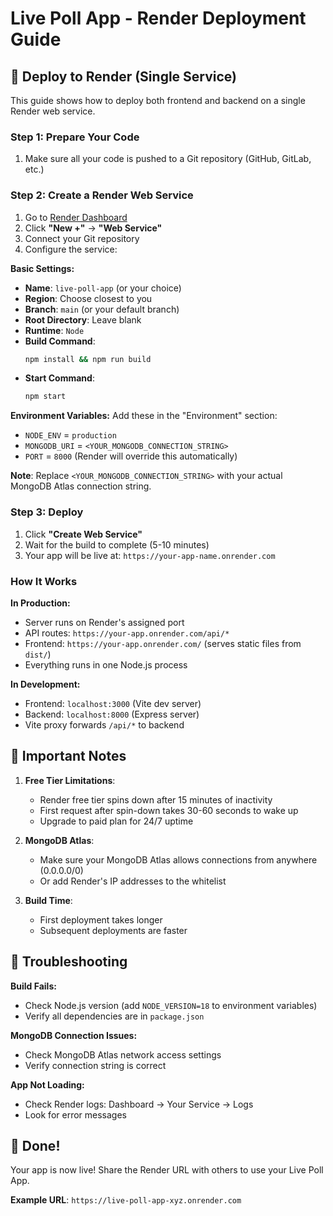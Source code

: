 # Live Poll App - Render Deployment Guide

## 🚀 Deploy to Render (Single Service)

This guide shows how to deploy both frontend and backend on a single Render web service.

### Step 1: Prepare Your Code

1. Make sure all your code is pushed to a Git repository (GitHub, GitLab, etc.)

### Step 2: Create a Render Web Service

1. Go to [Render Dashboard](https://dashboard.render.com/)
2. Click **"New +"** → **"Web Service"**
3. Connect your Git repository
4. Configure the service:

**Basic Settings:**
- **Name**: `live-poll-app` (or your choice)
- **Region**: Choose closest to you
- **Branch**: `main` (or your default branch)
- **Root Directory**: Leave blank
- **Runtime**: `Node`
- **Build Command**: 
  ```bash
  npm install && npm run build
  ```
- **Start Command**:
  ```bash
  npm start
  ```

**Environment Variables:**
Add these in the "Environment" section:
- `NODE_ENV` = `production`
- `MONGODB_URI` = `<YOUR_MONGODB_CONNECTION_STRING>`
- `PORT` = `8000` (Render will override this automatically)

**Note**: Replace `<YOUR_MONGODB_CONNECTION_STRING>` with your actual MongoDB Atlas connection string.

### Step 3: Deploy

1. Click **"Create Web Service"**
2. Wait for the build to complete (5-10 minutes)
3. Your app will be live at: `https://your-app-name.onrender.com`

### How It Works

**In Production:**
- Server runs on Render's assigned port
- API routes: `https://your-app.onrender.com/api/*`
- Frontend: `https://your-app.onrender.com/` (serves static files from `dist/`)
- Everything runs in one Node.js process

**In Development:**
- Frontend: `localhost:3000` (Vite dev server)
- Backend: `localhost:8000` (Express server)
- Vite proxy forwards `/api/*` to backend

## 📝 Important Notes

1. **Free Tier Limitations**:
   - Render free tier spins down after 15 minutes of inactivity
   - First request after spin-down takes 30-60 seconds to wake up
   - Upgrade to paid plan for 24/7 uptime

2. **MongoDB Atlas**:
   - Make sure your MongoDB Atlas allows connections from anywhere (0.0.0.0/0)
   - Or add Render's IP addresses to the whitelist

3. **Build Time**:
   - First deployment takes longer
   - Subsequent deployments are faster

## 🔧 Troubleshooting

**Build Fails:**
- Check Node.js version (add `NODE_VERSION=18` to environment variables)
- Verify all dependencies are in `package.json`

**MongoDB Connection Issues:**
- Check MongoDB Atlas network access settings
- Verify connection string is correct

**App Not Loading:**
- Check Render logs: Dashboard → Your Service → Logs
- Look for error messages

## 🎉 Done!

Your app is now live! Share the Render URL with others to use your Live Poll App.

**Example URL**: `https://live-poll-app-xyz.onrender.com`
